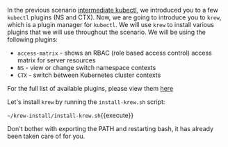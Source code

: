 In the previous scenario [intermediate kubectl](https://katacoda.com/mbah-vmw/scenarios/kubectl-intermediate), we introduced you to a few `kubectl` plugins (NS and CTX). Now, we are going to introduce you to `krew`, which is a plugin manager for `kubectl`. We will use `krew` to install various plugins that we will use throughout the scenario. We will be using the following plugins:

- `access-matrix` - shows an RBAC (role based access control) access matrix for server resources
- `NS` - view or change switch namespace contexts
- `CTX` - switch between Kubernetes cluster contexts


For the full list of available plugins, please view them [here](https://github.com/kubernetes-sigs/krew-index/blob/master/plugins.md)

Let's install `krew` by running the `install-krew.sh` script:

`~/krew-install/install-krew.sh`{{execute}}

Don't bother with exporting the PATH and restarting bash, it has already been taken care of for you.
